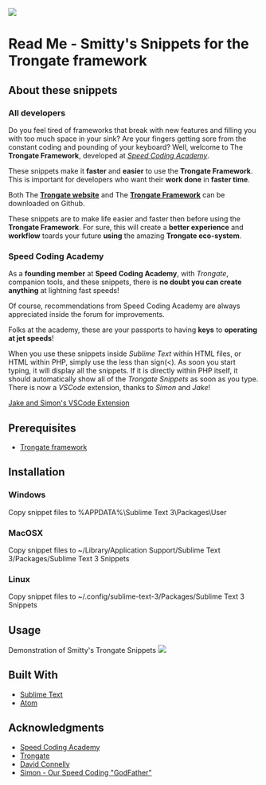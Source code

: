 ![](https://img.shields.io/badge/Trongate%20Framework-eco--system-blue)


# Read Me - Smitty's Snippets for the Trongate framework

## About these snippets

### All developers

Do you feel tired of frameworks that break with new features and filling you with too much space in your sink? Are your fingers getting sore from the constant coding and pounding of your keyboard? Well, welcome to The __Trongate Framework__, developed at [_Speed Coding Academy_](https://www.speedcodingacademy.com).

These snippets make it __faster__ and __easier__ to use the __Trongate Framework__. This is important for developers who want their __work done__ in __faster time__.

Both The [__Trongate website__](https://trongate.io) and The [__Trongate Framework__](https://github.com/davidjconnelly/trongate-framework) can be downloaded on Github.

These snippets are to make life easier and faster then before using the __Trongate Framework__. For sure, this will create a __better experience__ and __workflow__ toards your future __using__ the amazing __Trongate eco-system__.

### Speed Coding Academy

As a __founding member__ at __Speed Coding Academy__,
with _Trongate_, companion tools, and these snippets, there is __no doubt you can create anything__ at lightning fast speeds!

Of course, recommendations from Speed Coding Academy are always appreciated inside the forum for improvements.

Folks at the academy, these are your passports to having __keys__ to __operating at jet speeds__!

When you use these snippets inside _Sublime Text_ within HTML files, or HTML within PHP, simply use the less than sign(<). As soon you start typing, it will display all the snippets. If it is directly within PHP itself, it should automatically show all of the _Trongate Snippets_ as soon as you type. There is now a _VSCode_ extension, thanks to _Simon_ and _Jake_!

[Jake and Simon's VSCode Extension](https://marketplace.visualstudio.com/items?itemName=jc-sf.trongate)

## Prerequisites

-   [Trongate framework](https://github.com/davidjconnelly/trongate)


## Installation

### Windows

Copy snippet files to %APPDATA%\Sublime Text 3\Packages\User

### MacOSX
Copy snippet files to ~/Library/Application Support/Sublime Text 3/Packages/Sublime Text 3 Snippets

### Linux
Copy snippet files to ~/.config/sublime-text-3/Packages/Sublime Text 3 Snippets

## Usage

Demonstration of Smitty's Trongate Snippets
[![](http://img.youtube.com/vi/UQX0XCdRRWo/0.jpg)](http://www.youtube.com/watch?v=UQX0XCdRRWo "Demonstration of Smitty's Trongate Snippets")

## Built With

-   [Sublime Text](https://www.sublimetext.com)
-   [Atom](https://atom.io)

## Acknowledgments

-   [Speed Coding Academy](https://www.speedcodingacademy.com)
-   [Trongate](https://trongate.io)
-   [David Connelly](https://www.youtube.com/channel/UCtsojFV90CDh7uABAssuITw)
-   [Simon - Our Speed Coding "GodFather"](https://github.com/DaFa66)
